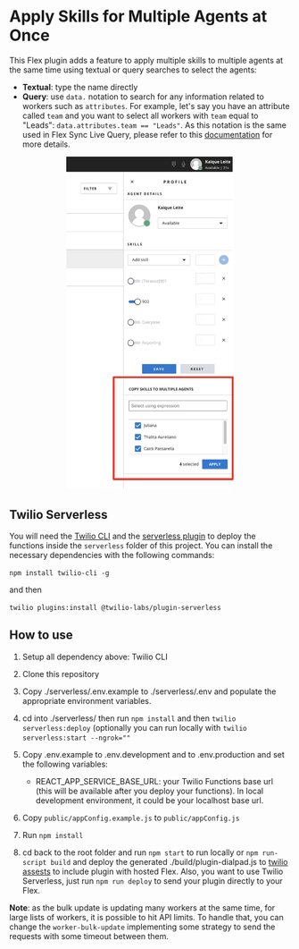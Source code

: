 # Apply Skills for Multiple Agents at Once 

This Flex plugin adds a feature to apply multiple skills to multiple agents at the same time using textual or query searches to select the agents: 

- **Textual**: type the name directly
- **Query**: use `data.` notation to search for any information related to workers such as `attributes`. For example, let's say you have an attribute called `team` and you want to select all workers with `team` equal to "Leads": 
`data.attributes.team == "Leads"`. As this notation is the same used in Flex Sync Live Query, please refer to this [documentation](https://www.twilio.com/docs/sync/live-query) for more details. 

<p align="center">
    <img src="screenshots/example2.png?raw=true" width="300" >
</p>

## Twilio Serverless 

You will need the [Twilio CLI](https://www.twilio.com/docs/twilio-cli/quickstart) and the [serverless plugin](https://www.twilio.com/docs/labs/serverless-toolkit/getting-started) to deploy the functions inside the ```serverless``` folder of this project. You can install the necessary dependencies with the following commands:

`npm install twilio-cli -g`

and then

`twilio plugins:install @twilio-labs/plugin-serverless`

## How to use

1. Setup all dependency above: Twilio CLI

2. Clone this repository

3. Copy ./serverless/.env.example to ./serverless/.env and populate the appropriate environment variables.

4. cd into ./serverless/ then run `npm install` and then `twilio serverless:deploy` (optionally you can run locally with `twilio serverless:start --ngrok=""`

5. Copy .env.example to .env.development and to .env.production and set the following variables:

    - REACT_APP_SERVICE_BASE_URL: your Twilio Functions base url (this will be available after you deploy your functions). In local development environment, it could be your localhost base url. 

6. Copy `public/appConfig.example.js` to `public/appConfig.js`

7. Run `npm install`

8. cd back to the root folder and run `npm start` to run locally or `npm run-script build` and deploy the generated ./build/plugin-dialpad.js to [twilio assests](https://www.twilio.com/console/assets/public) to include plugin with hosted Flex. Also, you want to use Twilio Serverless, just run `npm run deploy` to send your plugin directly to your Flex.


**Note**: as the bulk update is updating many workers at the same time, for large lists of workers, it is possible to hit API limits. To handle that, you can change the `worker-bulk-update` implementing some strategy to send the requests with some timeout between them.